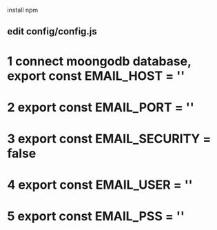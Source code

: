 install npm
## edit config/config.js 
# 1 connect moongodb database, export const EMAIL_HOST = ''
# 2 export const EMAIL_PORT = ''
# 3 export const EMAIL_SECURITY = false
# 4 export const EMAIL_USER = ''
# 5 export const EMAIL_PSS = ''
